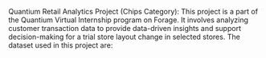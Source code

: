 Quantium Retail Analytics Project (Chips Category): This project is a part of the Quantium Virtual Internship program on Forage. It involves analyzing customer transaction data to provide data-driven insights and support decision-making for a trial store layout change in selected stores.
The dataset used in this project are:

